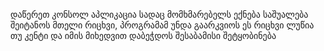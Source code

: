 დაწერეთ კონსოლ აპლიკაცია სადაც მომხმარებელს ექნება საშუალება შეიტანოს მთელი
რიცხვი, პროგრამამ უნდა გაარკვიოს ეს რიცხვი ლუწია თუ კენტი და იმის მიხედვით
დაბეჭდოს შესაბამისი შეტყობინება
